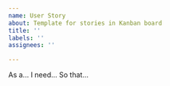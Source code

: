 ```yaml
---
name: User Story
about: Template for stories in Kanban board
title: ''
labels: ''
assignees: ''

---
```


As a...
I need...
So that...
